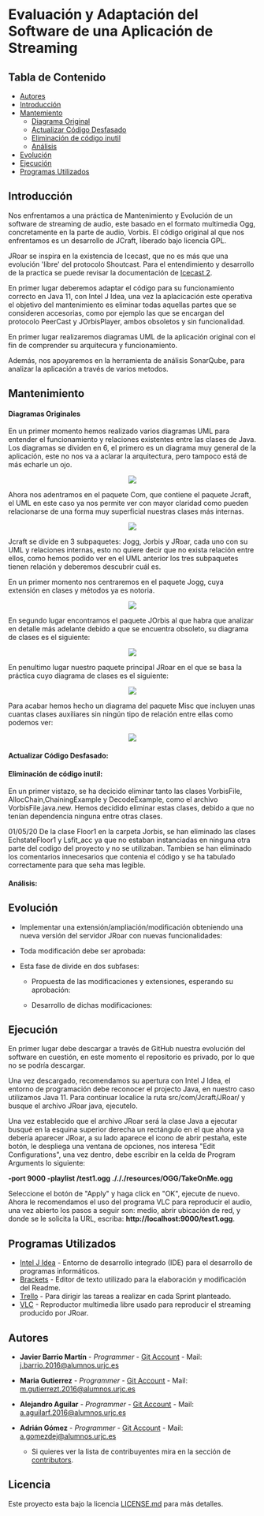 # Evaluación y Adaptación del Software de una Aplicación de Streaming

## Tabla de Contenido
- [Autores](#Autores)
- [Introducción](#Introducción)
- [Mantemiento](#Mantenimiento)
  + [Diagrama Original](#Diagramas-Originales)
  + [Actualizar Código Desfasado](#Actualizar-Código-Desfasado)
  + [Eliminación de código inutil](#Eliminación-de-código-inutil)
  + [Análisis](#Análisis)
- [Evolución](#Evolución)
- [Ejecución](#Ejecución)
- [Programas Utilizados](#Programas-Utilizados)


## Introducción

Nos enfrentamos a una práctica de Mantenimiento y Evolución de un software de streaming de audio, este basado en el formato multimedia Ogg, concretamente en la parte de audio, Vorbis. El código original al que nos enfrentamos es un desarrollo de JCraft, liberado bajo licencia GPL.

JRoar se inspira en la existencia de Icecast, que no es más que una evolución 'libre' del protocolo Shoutcast. Para el entendimiento y desarrollo de la practica se puede revisar la documentación de [Icecast 2](http://icecast.org/).

En primer lugar deberemos adaptar el código para su funcionamiento correcto en Java 11, con Intel J Idea, una vez la aplacicación este operativa el objetivo del mantenimiento es eliminar todas aquellas partes que se consideren accesorias, como por ejemplo las que se encargan del protocolo PeerCast y JOrbisPlayer, ambos obsoletos y sin funcionalidad.

En primer lugar realizaremos diagramas UML de la aplicación original con el fin de comprender su arquitecura y funcionamiento.

Además, nos apoyaremos en la herramienta de análisis SonarQube, para analizar la aplicación a través de varios metodos.

## Mantenimiento

#### Diagramas Originales

En un primer momento hemos realizado varios diagramas UML para entender el funcionamiento y relaciones existentes entre las clases de Java.
Los diagramas se dividen en 6, el primero es un diagrama muy general de la aplicación, este no nos va a aclarar la arquitectura, pero tampoco está de más echarle un ojo.

<p align="center">
  <img src="https://github.com/Sw-Evolution/20E04/blob/Mantenimiento/App/resources/Diagramas/Origen/01%20-%20GeneralOrigenUML.png">
</p>

Ahora nos adentramos en el paquete Com, que contiene el paquete Jcraft, el UML en este caso ya nos permite ver con mayor claridad como pueden relacionarse de una forma muy superficial nuestras clases más internas.

<p align="center">
  <img src="https://github.com/Sw-Evolution/20E04/blob/Mantenimiento/App/resources/Diagramas/Origen/02%20-%20ComJCraftOrigen.png">
</p>

Jcraft se divide en 3 subpaquetes: Jogg, Jorbis y JRoar, cada uno con su UML y relaciones internas, esto no quiere decir que no exista relación entre ellos, como hemos podido ver en el UML anterior los tres subpaquetes tienen relación y deberemos descubrir cuál es.

En un primer momento nos centraremos en el paquete Jogg, cuya extensión en clases y métodos ya es notoria.

<p align="center">
  <img src="https://github.com/Sw-Evolution/20E04/blob/Mantenimiento/App/resources/Diagramas/Origen/03%20-%20ComJCraftJoggOrigen.png">
</p>

En segundo lugar encontramos el paquete JOrbis al que habra que analizar en detalle más adelante debido a que se encuentra obsoleto, su diagrama de clases es el siguiente:

<p align="center">
  <img src="https://github.com/Sw-Evolution/20E04/blob/Mantenimiento/App/resources/Diagramas/Origen/04%20-%20ComJCraftJorbisOrigen.png">
</p>

En penultimo lugar nuestro paquete principal JRoar en el que se basa la práctica cuyo diagrama de clases es el siguiente:

<p align="center">
  <img src="https://github.com/Sw-Evolution/20E04/blob/Mantenimiento/App/resources/Diagramas/Origen/05%20-%20ComJCraftJroarOrigen.png">
</p>

Para acabar hemos hecho un diagrama del paquete Misc que incluyen unas cuantas clases auxiliares sin ningún tipo de relación entre ellas como podemos ver:

<p align="center">
  <img src="https://github.com/Sw-Evolution/20E04/blob/Mantenimiento/App/resources/Diagramas/Origen/06%20-%20Misc.png">
</p>

#### Actualizar Código Desfasado:
#### Eliminación de código inutil:
En un primer vistazo, se ha decicido eliminar tanto las clases VorbisFile, AllocChain,ChainingExample y DecodeExample, como el archivo VorbisFile.java.new.
Hemos decidido eliminar estas clases, debido a que no tenían dependencia ninguna entre otras clases.

01/05/20
De la clase Floor1 en la carpeta Jorbis, se han eliminado las clases EchstateFloor1 y Lsfit_acc ya que no estaban instanciadas en ninguna otra parte del codigo del proyecto y no se utilizaban.
Tambien se han eliminado los comentarios innecesarios que contenia el código y se ha tabulado correctamente para que seha mas legible.

#### Análisis:

## Evolución

* Implementar una extensión/ampliación/modificación obteniendo una nueva versión del servidor JRoar con nuevas funcionalidades:
* Toda modificación debe ser aprobada:
* Esta fase de divide en dos subfases:

    - Propuesta de las modificaciones y extensiones, esperando su aprobación:

    - Desarrollo de dichas modificaciones:

## Ejecución

En primer lugar debe descargar a través de GitHub nuestra evolución del software en cuestión, en este momento el repositorio es privado, por lo que no se podría descargar.

Una vez descargado, recomendamos su apertura con Intel J Idea, el entorno de programación debe reconocer el projecto Java, en nuestro caso utilizamos Java 11. Para continuar localice la ruta src/com/Jcraft/JRoar/ y busque el archivo JRoar java, ejecutelo.

Una vez establecido que el archivo JRoar será la clase Java a ejecutar busqué en la esquina superior derecha un rectángulo en el que ahora ya debería aparecer JRoar, a su lado aparece el icono de abrir pestaña, este botón, le despliega una ventana de opciones, nos interesa "Edit Configurations", una vez dentro, debe escribir en la celda de Program Arguments lo siguiente:

**-port 9000 -playlist /test1.ogg ./././resources/OGG/TakeOnMe.ogg**

Seleccione el botón de "Apply" y haga click en "OK", ejecute de nuevo. Ahora le recomendamos el uso del programa VLC para reproducir el audio, una vez abierto los pasos a seguir son: medio, abrir ubicación de red, y donde se le solicita la URL, escriba: **http://localhost:9000/test1.ogg**.

## Programas Utilizados

* [Intel J Idea](https://www.jetbrains.com/es-es/idea/) -  Entorno de desarrollo integrado (IDE) para el desarrollo de programas informáticos.
* [Brackets](http://brackets.io/) - Editor de texto utilizado para la elaboración y modificación del Readme.
* [Trello](https://trello.com/b/7tXmEA17/daw) - Para dirigir las tareas a realizar en cada Sprint planteado.
* [VLC](https://www.videolan.org/vlc/index.es.html) - Reproductor multimedia libre usado para reproducir el streaming producido por JRoar.

## Autores

* **Javier Barrio Martín** - *Programmer* - [Git Account](https://github.com/JaviBarrio6) - Mail: j.barrio.2016@alumnos.urjc.es
* **Maria Gutierrez** - *Programmer* - [Git Account](https://github.com/Mariagt97) - Mail: m.gutierrezt.2016@alumnos.urjc.es
* **Alejandro Aguilar** - *Programmer* - [Git Account](https://github.com/Aaguilarf) - Mail: a.aguilarf.2016@alumnos.urjc.es
* **Adrián Gómez** - *Programmer* - [Git Account](https://github.com/adriang5) - Mail: a.gomezdej@alumnos.urjc.es

    - Si quieres ver la lista de contribuyentes mira en la sección de [contributors](https://github.com/Sw-Evolution/20E04/graphs/contributors).

## Licencia

Este proyecto esta bajo la licencia [LICENSE.md](https://github.com/Sw-Evolution/20E04/blob/master/LICENSE) para más detalles.
